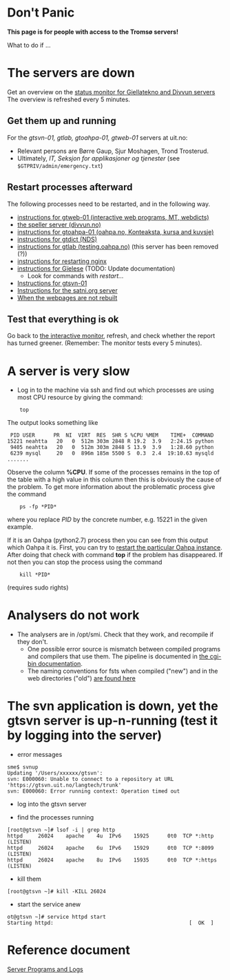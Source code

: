 # Don't Panic

**This page is for people with access to the Tromsø servers!**

What to do if ...

# The servers are down

Get an overview on the [status monitor for Giellatekno and Divvun servers](https://status.giellalt.org/) The overview is refreshed every 5 minutes.

## Get them up and running

For the *gtsvn-01, gtlab, gtoahpa-01, gtweb-01* servers at uit.no:

* Relevant persons are Børre Gaup, Sjur Moshagen, Trond Trosterud.
* Ultimately, _IT, Seksjon for applikasjoner og tjenester_ (see `$GTPRIV/admin/emergency.txt`)

## Restart processes afterward

The following processes need to be restarted, and in the following way.

* [instructions for gtweb-01 (interactive web programs, MT, webdicts)](httpdserversgtweb.html)
* [the speller server (divvun.no)](SpellerServer.html)
* [instructions for gtoahpa-01 (oahpa.no, Konteaksta, kursa and kuvsje)](httpdserver.html)
* [instructions for gtdict (NDS)](httpdserversgtdict.html)
* [instructions for gtlab (testing.oahpa.no)](GtlabRestart.html) (this server has been removed (?))
* [instructions for restarting nginx](RestartingNginx.html)
* [instructions for Gïelese](../apps/gielese/GieleseRestarting.html) (TODO: Update documentation)
    - Look for commands with *restart...*
* [Instructions for gtsvn-01](gtsvn.html)
* [Instructions for the satni.org server](satniorg.html)
* [When the webpages are not rebuilt](SiteBuildProblems.html)


## Test that everything is ok

Go back to [the interactive monitor](https://status.giellalt.org/), refresh, and check whether the report has turned greener. (Remember: The monitor tests every 5 minutes).

# A server is very slow

* Log in to the machine via ssh and find out which processes are using most CPU resource by giving the command:
```
    top
```

The output looks something like
```
 PID USER      PR  NI  VIRT  RES  SHR S %CPU %MEM    TIME+  COMMAND
15221 neahtta   20   0  512m 303m 2848 R 19.2  3.9   2:24.15 python
 9405 neahtta   20   0  512m 303m 2848 S 13.9  3.9   1:28.60 python
 6239 mysql     20   0  896m 185m 5500 S  0.3  2.4  19:10.63 mysqld
.......
```

Observe the column **%CPU**. If some of the processes remains in the top of the table with a high value in this column then this is obviously the cause of the problem. To get more information about the problematic process give the command

```
    ps -fp *PID*
```

where you replace *PID* by the concrete number, e.g. 15221 in the given example.

If it is an Oahpa (python2.7) process then you can see from this output which Oahpa it is. First, you can try to [restart the particular Oahpa instance](http://giellatekno.uit.no/ped/common/httpdserver.html). After doing that check with command **top** if the problem has disappeared. If not then you can stop the process using the command

```
    kill *PID*
```

(requires sudo rights)

# Analysers do not work

* The analysers are in /opt/smi. Check that they work, and recompile if they don't.
    - One possible error source is mismatch between compiled programs and compilers that
   use them. The pipeline is documented in [the cgi-bin documentation](docu-cgi-bin.html).
    - The naming conventions for fsts when compiled ("new") and in the web directories ("old") [are found here](infraremake/FstNamesInOldAndNewInfra.html)

# The svn application is down, yet the gtsvn server is up-n-running (test it by logging into the server)

* error messages
```
sme$ svnup
Updating '/Users/xxxxxx/gtsvn':
svn: E000060: Unable to connect to a repository at URL 'https://gtsvn.uit.no/langtech/trunk'
svn: E000060: Error running context: Operation timed out
```

* log into the gtsvn server

* find the processes running
```
[root@gtsvn ~]# lsof -i | grep http
httpd     26024    apache    4u  IPv6    15925      0t0  TCP *:http (LISTEN)
httpd     26024    apache    6u  IPv6    15929      0t0  TCP *:8099 (LISTEN)
httpd     26024    apache    8u  IPv6    15935      0t0  TCP *:https (LISTEN)
```

* kill them
```
[root@gtsvn ~]# kill -KILL 26024
```

* start the service anew
```
ot@gtsvn ~]# service httpd start
Starting httpd:                                            [  OK  ]
```

# Reference document

[Server Programs and Logs](ServerProgramsAndLogs.html)
